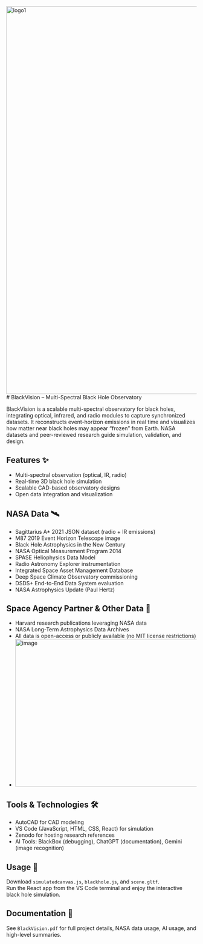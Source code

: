 <img width="1024" height="1024" alt="logo1" src="https://github.com/user-attachments/assets/9981051a-a241-4480-ab32-a78724bf3bcb" />
# BlackVision – Multi-Spectral Black Hole Observatory

BlackVision is a scalable multi-spectral observatory for black holes, integrating optical, infrared, and radio modules to capture synchronized datasets. It reconstructs event-horizon emissions in real time and visualizes how matter near black holes may appear “frozen” from Earth. NASA datasets and peer-reviewed research guide simulation, validation, and design.

## Features ✨
- Multi-spectral observation (optical, IR, radio)
- Real-time 3D black hole simulation
- Scalable CAD-based observatory designs
- Open data integration and visualization

## NASA Data 🛰️
- Sagittarius A* 2021 JSON dataset (radio + IR emissions)
- M87 2019 Event Horizon Telescope image
- Black Hole Astrophysics in the New Century
- NASA Optical Measurement Program 2014
- SPASE Heliophysics Data Model
- Radio Astronomy Explorer instrumentation
- Integrated Space Asset Management Database
- Deep Space Climate Observatory commissioning
- DSDS+ End-to-End Data System evaluation
- NASA Astrophysics Update (Paul Hertz)

## Space Agency Partner & Other Data 🤝
- Harvard research publications leveraging NASA data
- NASA Long-Term Astrophysics Data Archives
- All data is open-access or publicly available (no MIT license restrictions)
- <img width="811" height="390" alt="image" src="https://github.com/user-attachments/assets/07040f7a-730c-4746-b60c-a9d4995a8a4b" />

## Tools & Technologies 🛠️
- AutoCAD for CAD modeling
- VS Code (JavaScript, HTML, CSS, React) for simulation
- Zenodo for hosting research references
- AI Tools: BlackBox (debugging), ChatGPT (documentation), Gemini (image recognition)

## Usage 🚀
Download `simulatedcanvas.js`, `blackhole.js`, and `scene.gltf`.  
Run the React app from the VS Code terminal and enjoy the interactive black hole simulation.

## Documentation 📄
See `BlackVision.pdf` for full project details, NASA data usage, AI usage, and high-level summaries.

